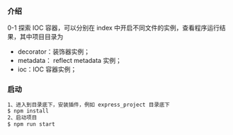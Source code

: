 ### 介绍

0-1 探索 IOC 容器，可以分别在 index 中开启不同文件的实例，查看程序运行结果，其中项目目录为

- decorator：装饰器实例；
- metadata： reflect metadata 实例；
- ioc：IOC 容器实例；

### 启动

``` bash
1、进入到目录底下，安装插件，例如 express_project 目录底下
$ npm install
2、启动项目
$ npm run start
```

